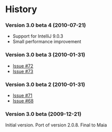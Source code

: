 # History #

### Version 3.0 beta 4 (2010-07-21) ###

  * Support for IntelliJ 9.0.3
  * Small performance improvement


### Version 3.0 beta 3 (2010-01-31) ###

  * [Issue #72](https://code.google.com/p/intellistripes/issues/detail?id=#72)
  * [Issue #73](https://code.google.com/p/intellistripes/issues/detail?id=#73)


### Version 3.0 beta 2 (2010-01-31) ###

  * [Issue #71](https://code.google.com/p/intellistripes/issues/detail?id=#71)
  * [Issue #68](https://code.google.com/p/intellistripes/issues/detail?id=#68)

### Version 3.0 beta (2009-12-21) ###

Initial version. Port of version 2.0.8. Final to Maia
